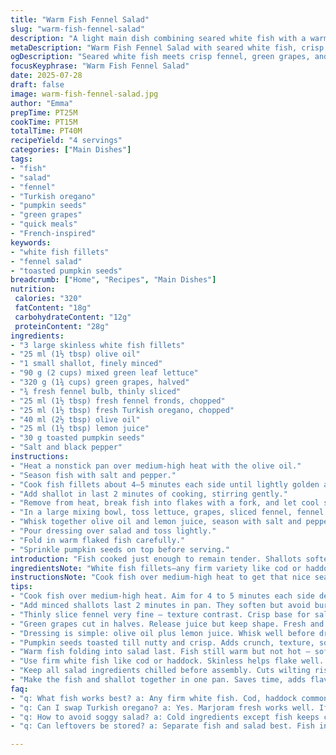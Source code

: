 ```yaml
---
title: "Warm Fish Fennel Salad"
slug: "warm-fish-fennel-salad"
description: "A light main dish combining seared white fish with a warm fennel and green grape salad. Uses Turkish oregano instead of coriander and adds toasted pumpkin seeds for crunch. Fish is gently cooked with shallots and flaked before mixing into a vibrant salad with lemon and fennel fronds. Slight adjustments in ingredient quantities and cooking times offer a fresher twist, with a balance of textures and bright flavors."
metaDescription: "Warm Fish Fennel Salad with seared white fish, crisp fennel, green grapes, Turkish oregano, toasted pumpkin seeds. Light, fresh, bright flavors in 40 minutes."
ogDescription: "Seared white fish meets crisp fennel, green grapes, and Turkish oregano. Toasted pumpkin seeds add crunch. Fresh, warm, and bright combination ready fast."
focusKeyphrase: "Warm Fish Fennel Salad"
date: 2025-07-28
draft: false
image: warm-fish-fennel-salad.jpg
author: "Emma"
prepTime: PT25M
cookTime: PT15M
totalTime: PT40M
recipeYield: "4 servings"
categories: ["Main Dishes"]
tags:
- "fish"
- "salad"
- "fennel"
- "Turkish oregano"
- "pumpkin seeds"
- "green grapes"
- "quick meals"
- "French-inspired"
keywords:
- "white fish fillets"
- "fennel salad"
- "toasted pumpkin seeds"
breadcrumb: ["Home", "Recipes", "Main Dishes"]
nutrition: 
 calories: "320"
 fatContent: "18g"
 carbohydrateContent: "12g"
 proteinContent: "28g"
ingredients:
- "3 large skinless white fish fillets"
- "25 ml (1½ tbsp) olive oil"
- "1 small shallot, finely minced"
- "90 g (2 cups) mixed green leaf lettuce"
- "320 g (1¾ cups) green grapes, halved"
- "¾ fresh fennel bulb, thinly sliced"
- "25 ml (1½ tbsp) fresh fennel fronds, chopped"
- "25 ml (1½ tbsp) fresh Turkish oregano, chopped"
- "40 ml (2½ tbsp) olive oil"
- "25 ml (1½ tbsp) lemon juice"
- "30 g toasted pumpkin seeds"
- "Salt and black pepper"
instructions:
- "Heat a nonstick pan over medium-high heat with the olive oil."
- "Season fish with salt and pepper."
- "Cook fish fillets about 4–5 minutes each side until lightly golden and cooked through."
- "Add shallot in last 2 minutes of cooking, stirring gently."
- "Remove from heat, break fish into flakes with a fork, and let cool slightly."
- "In a large mixing bowl, toss lettuce, grapes, sliced fennel, fennel fronds, and Turkish oregano."
- "Whisk together olive oil and lemon juice, season with salt and pepper to taste."
- "Pour dressing over salad and toss lightly."
- "Fold in warm flaked fish carefully."
- "Sprinkle pumpkin seeds on top before serving."
introduction: "Fish cooked just enough to remain tender. Shallots soften in that warm oil. The thinly sliced fennel gives crispness. Grapes split open with sweet juice. Fresh herbs mingle but change slightly with Turkish oregano instead of the usual coriander. Pumpkin seeds tossed in last — a little crunch that surprises. Salad leaves fold it all together, with lemon juice and olive oil holding tight. Warm and cold merge in the bowl. Bright and subtle at once. No fuss. No extra steps. Just quick timing and clean flavors. A dish that asks for no heavy sauces, standing light on the plate and fresh in each bite. Simple, neat, and quick to pull from start to finish. Different but familiar. Sharp edges softened with fruit and herb notes. A small change that knocks the dish one step further."
ingredientsNote: "White fish fillets—any firm variety like cod or haddock will be good. Skin removed helps with easy flaking later. Using Turkish oregano instead of coriander gives a slightly woodier, earthier note that balances the fennel differently. Fresh fennel bulb thinly sliced creates a crisp base, but don't skip the feathery fennel fronds for that burst of herbal brightness. Green grapes must be fresh and sweet, cut in halves to release juice but keep shape. Lettuce can be any mild, crisp green leaf—romaine or butter lettuce work well. Toasted pumpkin seeds add texture and a deep nutty flavor. Olive oil and lemon juice form the dressing—simple but critical for tying the salad components together with a fresh acidity. Adjust seasoning last since the fish and seeds bring their own saltiness and depth."
instructionsNote: "Cook fish over medium-high heat to get that nice sear but retain moisture, about 4–5 minutes per side based on thickness. Add minced shallots near the end so they soften but don’t burn, enhancing the oil’s flavor without overpowering. Flake fish gently after removing from heat, so it remains chunky rather than mushy. While fish rests, prepare salad components. Toss greens, grapes, fennel, and herbs together lightly to combine textures. Dress with oil and lemon mixture; the acidity cuts through the oil and lifts the dish. Fold in warm fish last to maintain temperature contrast; the heat slightly softens the salad without wilting the leaves too much. Top with toasted pumpkin seeds for crunch and to add a new flavor dimension. Season carefully — lemon and olive oil can dilute saltiness, so adjust after mixing. Serve immediately to keep the different elements distinct."
tips:
- "Cook fish over medium-high heat. Aim for 4 to 5 minutes each side depending on thickness. Get a light golden sear but keep it moist inside. Don t overcrowd pan. Use skinless fillets for easy flaking — no skin means no extra chew or crisp bits. Flake gently with fork right after removing from heat. Chunky pieces, not mush."
- "Add minced shallots last 2 minutes in pan. They soften but avoid burning. Oil picks up their sweetness without overpowering the fish flavors. Stir gently so shallots stay intact. Keep heat steady — too hot burns them fast, too low no softening. Timing is key; do this while fish finishes cooking."
- "Thinly slice fennel very fine — texture contrast. Crisp base for salad. Always include feathery fennel fronds chopped fresh. They add herbal brightness. Don t skip those little stalks with leaves. They change profile, fresh burst. Balance with Turkish oregano for woody, earthy notes rather than coriander’s citrus."
- "Green grapes cut in halves. Release juice but keep shape. Fresh and sweet grapes needed. Adds juicy pop against crunchy fennel. Use lettuce as mild, crisp green like romaine, butter lettuce. Keeps salad light, no bitter greens. Toss herbs and greens lightly before dressing to keep textures distinct."
- "Dressing is simple: olive oil plus lemon juice. Whisk well before dressing salad. Season last since salad ingredients add saltiness. Fish flakes and pumpkin seeds bring depth. Add salt/pepper carefully after tossing salad with dressing. Adjust lemon and oil if salad feels dry or too sharp. Balance acidity to oil."
- "Pumpkin seeds toasted till nutty and crisp. Adds crunch, texture, some earthiness. Can swap pumpkin seeds for toasted sunflower seeds or pine nuts if needed. Toast them yourself for best aroma and crunch. Toss pumpkin seeds on top after folding in fish. Keeps that crunchy final bite."
- "Warm fish folding into salad last. Fish still warm but not hot — softens salad slightly without wilting leaves. Fold carefully, chunky not smashed. Contrast warm fish with cool crisp salad. Serve immediately to keep textures clear. Don t refrigerate assembled salad — leaves go limp, textures lost."
- "Use firm white fish like cod or haddock. Skinless helps flake well. Can substitute related firm fish types. Freshness critical — fish cooks fast so quality matters more than marinade or heavy seasoning. Turkish oregano best fresh but dried or marjoram work in pinch. Can add touch of lemon zest or thin red onion slices to dressing."
- "Keep all salad ingredients chilled before assembly. Cuts wilting risk. Fish warm but not steaming when mixed. If salad looks dry, add more lemon/oil mix. If too sharp add extra oil or a bit of honey or sugar to dressing. Don t overdress — aim light citrus, bright notes. Season after mixing not before."
- "Make the fish and shallot together in one pan. Saves time, adds flavor to oil. No separate cooking steps needed. Let fish rest briefly after cooking to finish gently inside. Flaking only after slightly cooled, avoids falling apart. Combine quick, all pan-to-bowl in under 10 minutes after fish cooked."
faq:
- "q: What fish works best? a: Any firm white fish. Cod, haddock common. Skinless easier to flake. Fresh fillets cook evenly. Thick pieces need 4 to 5 min per side. Avoid oily fish here. Texture matters, firm not floppy."
- "q: Can I swap Turkish oregano? a: Yes. Marjoram fresh works well. If none, parsley plus lemon zest make a brighter substitute. Turkish oregano is woodier, earthier, so marjoram closer. Dried oregano harsher. Adjust amounts carefully. Herbs major flavor note, so don t skip them."
- "q: How to avoid soggy salad? a: Cold ingredients except fish keeps crispness. Add fish warm not hot, folds in without collapsing leaves. Dress salad last with oil/lemon then salt after tossing. Overdressing or dressing too early softens leaves. Toss gently and serve quickly."
- "q: Can leftovers be stored? a: Separate fish and salad best. Fish in airtight container fridge 1-2 days. Salad leaves last less well, best fresh same-day. If assembled, salad gets limp fast. Pumpkin seeds on top keep crunch better if added fresh before serving again."

---
```

